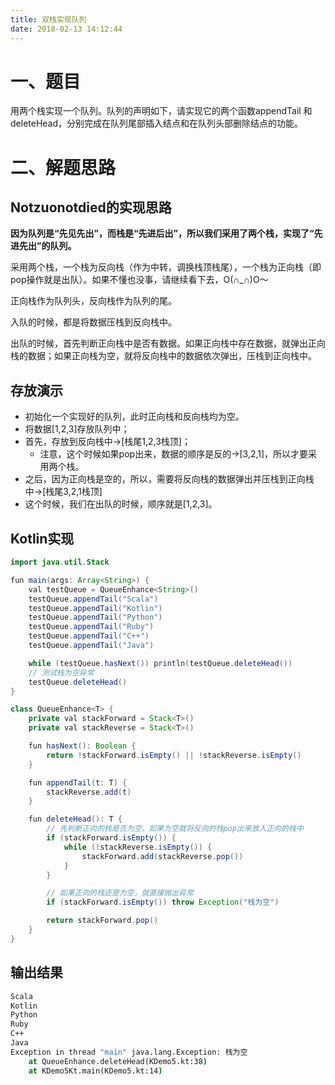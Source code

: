 ```yaml
---
title: 双栈实现队列
date: 2018-02-13 14:12:44
---
```


# 一、题目

用两个栈实现一个队列。队列的声明如下，请实现它的两个函数appendTail 和deleteHead，分别完成在队列尾部插入结点和在队列头部删除结点的功能。

# 二、解题思路

## Notzuonotdied的实现思路

**因为队列是“先见先出”，而栈是“先进后出”，所以我们采用了两个栈，实现了“先进先出”的队列。**

采用两个栈，一个栈为反向栈（作为中转，调换栈顶栈尾），一个栈为正向栈（即pop操作就是出队）。如果不懂也没事，请继续看下去，O(∩_∩)O～

正向栈作为队列头，反向栈作为队列的尾。

入队的时候，都是将数据压栈到反向栈中。

出队的时候，首先判断正向栈中是否有数据。如果正向栈中存在数据，就弹出正向栈的数据；如果正向栈为空，就将反向栈中的数据依次弹出，压栈到正向栈中。

## 存放演示

 - 初始化一个实现好的队列，此时正向栈和反向栈均为空。
 - 将数据[1,2,3]存放队列中；
 - 首先，存放到反向栈中->[栈尾1,2,3栈顶]；
    - 注意，这个时候如果pop出来，数据的顺序是反的->[3,2,1]，所以才要采用两个栈。
 - 之后，因为正向栈是空的，所以，需要将反向栈的数据弹出并压栈到正向栈中->[栈尾3,2,1栈顶]
 - 这个时候，我们在出队的时候，顺序就是[1,2,3]。

## Kotlin实现

``` java
import java.util.Stack

fun main(args: Array<String>) {
    val testQueue = QueueEnhance<String>()
    testQueue.appendTail("Scala")
    testQueue.appendTail("Kotlin")
    testQueue.appendTail("Python")
    testQueue.appendTail("Ruby")
    testQueue.appendTail("C++")
    testQueue.appendTail("Java")

    while (testQueue.hasNext()) println(testQueue.deleteHead())
    // 测试栈为空异常
    testQueue.deleteHead()
}

class QueueEnhance<T> {
    private val stackForward = Stack<T>()
    private val stackReverse = Stack<T>()

    fun hasNext(): Boolean {
        return !stackForward.isEmpty() || !stackReverse.isEmpty()
    }

    fun appendTail(t: T) {
        stackReverse.add(t)
    }

    fun deleteHead(): T {
        // 先判断正向的栈是否为空，如果为空就将反向的栈pop出来放入正向的栈中
        if (stackForward.isEmpty()) {
            while (!stackReverse.isEmpty()) {
                stackForward.add(stackReverse.pop())
            }
        }

        // 如果正向的栈还是为空，就直接抛出异常
        if (stackForward.isEmpty()) throw Exception("栈为空")

        return stackForward.pop()
    }
}
```

## 输出结果

``` cmd
Scala
Kotlin
Python
Ruby
C++
Java
Exception in thread "main" java.lang.Exception: 栈为空
	at QueueEnhance.deleteHead(KDemo5.kt:38)
	at KDemo5Kt.main(KDemo5.kt:14)
```

